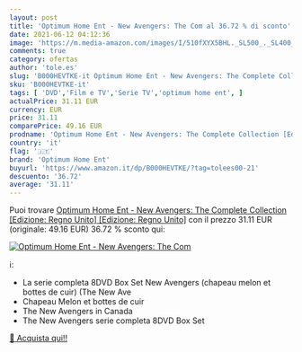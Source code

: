 ```yaml
---
layout: post
title: 'Optimum Home Ent - New Avengers: The Com al 36.72 % di sconto'
date: 2021-06-12 04:12:36
image: 'https://m.media-amazon.com/images/I/510fXYX5BHL._SL500_._SL400_.jpg'
comments: true
category: ofertas
author: 'tole.es'
slug: 'B000HEVTKE-it Optimum Home Ent - New Avengers: The Complete Collection...'
sku: 'B000HEVTKE-it'
tags: [ 'DVD','Film e TV','Serie TV','optimum home ent', ]
actualPrice: 31.11 EUR
currency: EUR
price: 31.11
comparePrice: 49.16 EUR
prodname: 'Optimum Home Ent - New Avengers: The Complete Collection [Edizione: Regno Unito] [Edizione: Regno Unito]'
country: 'it'
flag: '🇮🇹'
brand: 'Optimum Home Ent'
buyurl: 'https://www.amazon.it/dp/B000HEVTKE/?tag=tolees00-21'
descuento: '36.72'
average: '31.11'
---
```


Puoi trovare [Optimum Home Ent - New Avengers: The Complete Collection [Edizione: Regno Unito] [Edizione: Regno Unito]](https://www.amazon.it/dp/B000HEVTKE/?tag=tolees00-21) con il prezzo 31.11 EUR (originale: 49.16 EUR) 36.72 % sconto qui:

[![Optimum Home Ent - New Avengers: The Com](https://m.media-amazon.com/images/I/510fXYX5BHL._SL500_._SL400_.jpg)](https://www.amazon.it/dp/B000HEVTKE/?tag=tolees00-21)

ℹ️:

- La serie completa 8DVD Box Set New Avengers (chapeau melon et bottes de cuir) (The New Ave
- Chapeau Melon et bottes de cuir
- The New Avengers in Canada
- The New Avengers serie completa 8DVD Box Set

[🛒 Acquista qui!!](https://www.amazon.it/dp/B000HEVTKE/?tag=tolees00-21)
